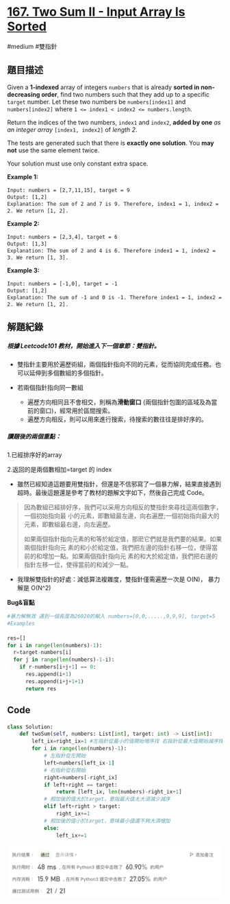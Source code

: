 # [167. Two Sum II - Input Array Is Sorted](https://leetcode.cn/problems/two-sum-ii-input-array-is-sorted/)

#medium #雙指針



## 題目描述

Given a **1-indexed** array of integers `numbers` that is already **sorted in non-decreasing order**, find two numbers such that they add up to a specific `target` number. Let these two numbers be `numbers[index1]` and `numbers[index2]` where `1 <= index1 < index2 <= numbers.length`.

Return the indices of the two numbers, `index1` and `index2`, **added by one** *as an integer array* `[index1, index2]` of *length 2*.

The tests are generated such that there is **exactly one solution**. You **may not** use the same element twice.

Your solution must use only constant extra space.



**Example 1:**

```text
Input: numbers = [2,7,11,15], target = 9
Output: [1,2]
Explanation: The sum of 2 and 7 is 9. Therefore, index1 = 1, index2 = 2. We return [1, 2].
```

**Example 2:**

```
Input: numbers = [2,3,4], target = 6
Output: [1,3]
Explanation: The sum of 2 and 4 is 6. Therefore index1 = 1, index2 = 3. We return [1, 3].
```

**Example 3:**

```
Input: numbers = [-1,0], target = -1
Output: [1,2]
Explanation: The sum of -1 and 0 is -1. Therefore index1 = 1, index2 = 2. We return [1, 2].

```



## 解題紀錄

##### 根據 Leetcode101 教材，開始進入下一個章節：雙指針。

* 雙指針主要用於遍歷術組，兩個指針指向不同的元素，從而協同完成任務。也可以延伸到多個數組的多個指針。

* 若兩個指針指向同一數組

  * 遍歷方向相同且不會相交，則稱為**滑動窗口** (兩個指針包圍的區域及為當前的窗口)，經常用於區間搜索。
  * 遍歷方向相反，則可以用來進行搜索，待搜索的數往往是排好序的。

  

##### 讀題後的兩個重點：

1.已經排序好的array

2.返回的是兩個數相加=target 的 index



* 雖然已經知道這題要用雙指針，但還是不信邪寫了一個暴力解，結果直接遇到超時。最後這題還是參考了教材的題解文字如下，然後自己完成 Code。

> 因為數組已經排好序，我們可以采用方向相反的雙指針來尋找這兩個數字，一個初始指向最 小的元素，即數組最左邊，向右遍歷;一個初始指向最大的元素，即數組最右邊，向左遍歷。
>
> 如果兩個指針指向元素的和等於給定值，那麽它們就是我們要的結果。如果兩個指針指向元 素的和小於給定值，我們把左邊的指針右移一位，使得當前的和增加一點。如果兩個指針指向元 素的和大於給定值，我們把右邊的指針左移一位，使得當前的和減少一點。

* 我理解雙指針的好處：減低算法複雜度，雙指針僅需遍歷一次是 O(N)， 暴力解是 O(N^2)



**Bug&盲點**

```python
#暴力解無效 遇到一個長度為26020的輸入 numbers=[0,0,.....,9,9,9], target=5
#Examples

res=[]
for i in range(len(numbers)-1):
  r=target-numbers[i]
  for j in range(len(numbers)-1-i):
    if r-numbers[i+j+1] == 0:
      res.append(i+1)
      res.append(i+j+1+1)
      return res 
```



## Code

```python
class Solution:
    def twoSum(self, numbers: List[int], target: int) -> List[int]:
        left_ix=right_ix=1 #左指針從最小的值開始增序找 右指針從最大值開始減序找
        for i in range(len(numbers)-1):        
            # 左指針從左開始
            left=numbers[left_ix-1]
            # 右指針從右開始
            right=numbers[-right_ix]
            if left+right == target:
                return [left_ix, len(numbers)-right_ix+1] 
            # 相加後的值大於target，意指最大值太大須減少減序
            elif left+right > target:
                right_ix+=1
            # 相加後的值小於target，意味最小值還不夠大須增加
            else:
                left_ix+=1
```

![img_ac](https://github.com/youngmihuang/leetcode-python/blob/main/img/167.two_sum_II_input_array_is_sorted_ac.png)
